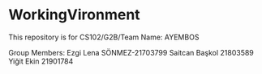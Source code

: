 # WorkingVironment
This repository is for CS102/G2B/Team Name: AYEMBOS

Group Members:
Ezgi Lena SÖNMEZ-21703799
Saitcan Başkol 21803589
Yiğit Ekin 21901784
